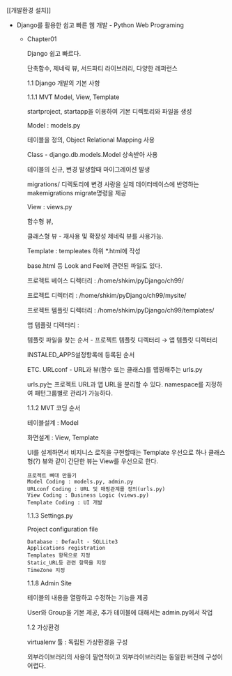 [[개발환경 설치]]

- Django를 활용한 쉽고 빠른 웹 개발 - Python Web Programing
    - Chapter01
        
        Django 쉽고 빠르다.
        
        단축함수, 제네릭 뷰, 서드파티 라이브러리, 다양한 레퍼런스
        
        1.1 Django 개발의 기본 사항
        
        1.1.1 MVT Model, View, Template
        
        startproject, startapp을 이용하여 기본 디렉토리와 파일을 생성
        
        Model : models.py
        
        테이블을 정의, Object Relational Mapping 사용
        
        Class - django.db.models.Model 상속받아 사용
        
        테이블의 신규, 변경 발생할때 마이그레이션 발생
        
        migrations/ 디렉토리에 변경 사랑을 실제 데이터베이스에 반영하는 makemigrations migrate명령을 제공
        
        View : views.py
        
        함수형 뷰,
        
        클래스형 뷰 - 재사용 및 확장성 제네릭 뷰를 사용가능.
        
        Template : templeates 하위 *.html에 작성
        
        base.html 등 Look and Feel에 관련된 파일도 있다.
        
        프로젝트 베이스 디렉터리 : /home/shkim/pyDjango/ch99/
        
        프로젝트 디렉터리 : /home/shkim/pyDjango/ch99/mysite/
        
        프로젝트 템플릿 디렉터리 : /home/shkim/pyDjango/ch99/templates/
        
        앱 템플릿 디렉터리 :
        
        템플릿 파일을 찾는 순서 - 프로젝트 템플릿 디렉터리 → 앱 템플릿 디렉터리
        
        INSTALED_APPS설정항록에 등록된 순서
        
        ETC. URLconf - URL과 뷰(함수 또는 클래스)를 맵핑해주는 urls.py
        
        urls.py는 프로젝트 URL과 앱 URL을 분리할 수 있다. namespace를 지정하여 패턴그룹별로 관리가 가능하다.
        
        1.1.2 MVT 코딩 순서
        
        테이블설계 : Model
        
        화면설계 : View, Template
        
        UI를 설계하면서 비지니스 로직을 구현할때는 Template 우선으로 하나 클래스형(?) 뷰와 같이 간단한 뷰는 View를 우선으로 한다.
        
        ```Plain
        프로젝트 뼈대 만들기
        Model Coding : models.py, admin.py
        URLconf Coding : URL 및 매핑관계를 정의(urls.py)
        View Coding : Business Logic (views.py)
        Template Coding : UI 개발 
        ```
        
        1.1.3 Settings.py
        
        Project configuration file
        
        ```Plain
        Database : Default - SQLLite3
        Applications registration
        Templates 항목으로 지정
        Static_URL등 관련 항목을 지정
        TimeZone 지정
        ```
        
        1.1.8 Admin Site
        
        테이블의 내용을 열람하고 수정하는 기능을 제공
        
        User와 Group을 기본 제공, 추가 테이블에 대해서는 admin.py에서 작업
        
          
        
        1.2 가상환경
        
        virtualenv 툴 : 독립된 가상환경을 구성
        
        외부라이브러리의 사용이 필연적이고 외부라이브러리는 동일한 버전에 구성이 어렵다.